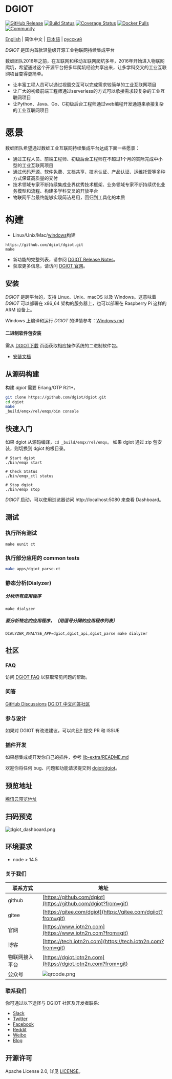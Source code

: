 # DGIOT

[![GitHub Release](https://img.shields.io/github/release/dgiot/dgiot?color=brightgreen)](https://github.com/dgiot/dgiot/releases)
[![Build Status](https://travis-ci.org/dgiot/dgiot.svg)](https://travis-ci.org/dgiot/dgiot)
[![Coverage Status](https://coveralls.io/repos/github/dgiot/dgiot/badge.svg)](https://coveralls.io/github/dgiot/dgiot)
[![Docker Pulls](https://img.shields.io/docker/pulls/dgiot/dgiot)](https://hub.docker.com/r/dgiot/dgiot)
[![Community](https://img.shields.io/badge/Community-DGIOT%20X-yellow)](https://tech.iotn2n.com)

[English](./README.md) | 简体中文 | [日本語](./README-JP.md) | [русский](./README-RU.md)

*DGIOT*  是国内首款轻量级开源工业物联网持续集成平台

数蛙团队2016年之前，在互联网和移动互联网爬坑多年，2016年开始进入物联网爬坑，希望通过这个开源平台把多年爬坑经验共享出来，让多学科交叉的工业互联网项目变得更简单。
   + 让丰富工程人员可以通过视窗交互可以完成需求较简单的工业互联网项目
   + 让广大的初级前端工程师通过serverless的方式可以承接需求较复杂的工业互联网项目
   + 让Python、Java、Go、C初级后台工程师通过web编程开发通道来承接复杂的工业互联网项目

# 愿景
  数蛙团队希望通过数蛙工业互联网持续集成平台达成下面一些愿景：
  + 通过工程人员、前端工程师、初级后台工程师在不超过1个月的实际完成中小型的工业互联网项目
  + 通过代码开源、软件免费、文档共享、技术认证、产品认证、运维托管等多种方式保证高质量的交付
  + 技术领域专家不断持续集成业界优秀技术框架、业务领域专家不断持续优化业务模型和流程、构建多学科交叉的开放平台
  + 物联网平台最终能够实现简洁易用，回归到工具化的本质

# 构建
+   Linux/Unix/Mac/[windows](https://github.com/dgiot/dgiot_deploy)构建

```
https://github.com/dgiot/dgiot.git
make
```

- 新功能的完整列表，请参阅 [DGIOT Release Notes](https://github.com/dgiot/dgiot/releases)。
- 获取更多信息，请访问 [DGIOT 官网](https://tech.iotn2n.com/)。

## 安装

*DGIOT* 是跨平台的，支持 Linux、Unix、macOS 以及 Windows。这意味着 *DGIOT* 可以部署在 x86_64 架构的服务器上，也可以部署在 Raspberry Pi 这样的 ARM 设备上。

Windows 上编译和运行 *DGIOT* 的详情参考：[Windows.md](./Windows.md)

#### 二进制软件包安装

需从 [DGIOT下载](http://ci.iotn2n.com/shuwa/package/) 页面获取相应操作系统的二进制软件包。

- [安装文档](https://github.com/dgiot/dgiot_deploy)

## 从源码构建

构建 *dgiot* 需要 Erlang/OTP R21+。

```bash
git clone https://github.com/dgiot/dgiot.git
cd dgiot
make
_build/emqx/rel/emqx/bin console
```

## 快速入门

如果 dgiot 从源码编译，`cd _build/emqx/rel/emqx`。
如果 dgiot 通过 zip 包安装，则切换到 dgiot 的根目录。

```
# Start dgiot
./bin/emqx start

# Check Status
./bin/emqx_ctl status

# Stop dgiot
./bin/emqx stop
```

*DGIOT* 启动，可以使用浏览器访问 http://localhost:5080 来查看 Dashboard。

## 测试

### 执行所有测试

```
make eunit ct
```

### 执行部分应用的 common tests

```bash
make apps/dgiot_parse-ct
```

### 静态分析(Dialyzer)
##### 分析所有应用程序
```
make dialyzer
```

##### 要分析特定的应用程序，（用逗号分隔的应用程序列表）
```
DIALYZER_ANALYSE_APP=dgiot,dgiot_api,dgiot_parse make dialyzer
```

## 社区

### FAQ

访问 [DGIOT FAQ](https://tech.iotn2n.com/zh/backend/) 以获取常见问题的帮助。

### 问答

[GitHub Discussions](https://github.com/dgiot/dgiot_server/discussions)
[DGIOT 中文问答社区](https://tech.iotn2n.com/)

### 参与设计

如果对 DGIOT 有改进建议，可以向[EIP](https://github.com/dgiot/eip) 提交 PR 和 ISSUE

### 插件开发

如果想集成或开发你自己的插件，参考 [lib-extra/README.md](./lib-extra/README.md)

欢迎你将任何 bug、问题和功能请求提交到 [dgiot/dgiot](https://github.com/dgiot/dgiot/issues)。

## 预览地址

[腾讯云预览地址](https://dgiotdashboard-8gb17b3673ff6cdd-1253666439.ap-shanghai.app.tcloudbase.com?ftom=git)

## 扫码预览

![dgiot_dashboard.png](http://dgiot-1253666439.cos.ap-shanghai-fsi.myqcloud.com/wechat/dgiot_dashboard.png)

## 环境要求

- node > 14.5

### 关于我们

| 联系方式       | 地址                                                                                      |
| -------------- | ----------------------------------------------------------------------------------------- |
| github         | [https://github.com/dgiot](https://github.com/dgiot?from=git)                             |
| gitee          | [https://gitee.com/dgiot](https://gitee.com/dgiiot?from=git)                              |
| 官网           | [https://www.iotn2n.com](https://www.iotn2n.com?from=git)                                 |
| 博客           | [https://tech.iotn2n.com](https://tech.iotn2n.com?from=git)                               |
| 物联网接入平台 | [https://dgiot.iotn2n.com](https://dgiot.iotn2n.com?from=git)                             |
| 公众号         | ![qrcode.png](http://dgiot-1253666439.cos.ap-shanghai-fsi.myqcloud.com/wechat/qrcode.png) |

### 联系我们
你可通过以下途径与 DGIOT 社区及开发者联系:
- [Slack](https://slack-invite.dgiot.com)
- [Twitter](https://twitter.com/dgiotTech)
- [Facebook](https://www.facebook.com/dgiot)
- [Reddit](https://www.reddit.com/r/dgiot/)
- [Weibo](https://weibo.com/dgiot)
- [Blog](https://www.dgiot.cn/blog)

## 开源许可
Apache License 2.0, 详见 [LICENSE](./LICENSE)。
